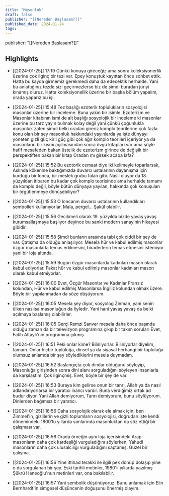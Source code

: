 ```yaml
---
title: "Masonluk"
draft: false
publisher: "[[Nereden Başlasam?]]"
published_date: 2024-01-24
tags:
---
```

publisher: "[[Nereden Başlasam?]]"


## Highlights
* [[2024-01-25]] 17:19  Çünkü konuya gireceğiz ama sonra koleksiyonerlik üzerine çok ilginç bir tezi var. Epey konuştuk kayıttan önce sohbet ettik. Hatta bu kayda girmemiz gerekmedi daha da edecektik herhalde. Yani bu anlattığınız tezde sizi geçirmezlerse biz de şimdi buradan jüriyi kınamış oluruz. Hatta koleksiyonellik üzerine bir başka bölüm yapalım, orada yaparız bu işi.

* [[2024-01-25]] 15:48  Tez başlığı ezoterik toplulukların sosyolojisi masonlar üzerine bir inceleme. Buna yakın bir isimle. Ezoterizm ve Masonlar kitabının ismi de alt başlığı sosyolojik bir inceleme ki masonlar üzerine bu tarz yayın bulmak kolay değil yani çünkü çoğunlukla masonluk zaten şimdi belki oradan gireriz komplo teorilerine çok fazla konu olan bir şey masonluk hakkındaki yayınlarda ya işte dünyayı yöneten gizli güç kirli güç gibi çok ağır komplo teorileri içeriyor ya da masonların bir kısmı açılmasından sonra övgü kitapları var ama şöyle hafif mesafeden bakan üstelik de ezoterizm girince de değişik bir perspektiften bakan bir kitap Oradan mı girsek acaba lafa?

* [[2024-01-25]] 15:52  Bu ezotorik cemaat diye iki kelimeyle toparlarsak, Aslında kökenine baktığımızda duvarcı ustalarının dayanışma için kurduğu bir lonca, bir meslek grubu falan gibi. Nasıl oluyor da 18. yüzyıldan itibaren bu kadar çok komplo teorisinde ama herhalde tamamı da komplo değil, böyle bütün dünyaya yayılan, hakkında çok konuşulan bir örgütlenmeye dönüşebiliyor?

* [[2024-01-25]] 15:53  O loncanın duvarcı ustalarının kullandıkları sembolleri kullanıyorlar. Mala, pergel... Şakül olabilir.

* [[2024-01-25]] 15:56  Gecikmeli olarak 19. yüzyılda bizde yavaş yavaş kurumsallaşmaya başlıyor deyince bu sanki modern sanayinin hikayesi gibidir.

* [[2024-01-25]] 15:58  Şimdi bunların arasında tabi çok ciddi bir şey de var. Çatışma da olduğu anlaşılıyor. Mesela hür ve kabul edilmiş masonlar özgür masonlarla temas edilmesini, biraderlerin temas etmesini istemiyor yani bir loja altında.

* [[2024-01-25]] 15:59  Bugün özgür masonlarda kadınları mason olarak kabul ediyorlar. Fakat hür ve kabul edilmiş masonlar kadınları mason olarak kabul etmiyorlar.

* [[2024-01-25]] 16:00  Evet, Özgür Masonlar ve Kadınlar Fransız kolundan, Hür ve kabul edilmiş Masonlarsa İngiliz kolundan olmak üzere. Böyle bir yapılanmadan da söze düşüyorum.

* [[2024-01-25]] 16:05  Mesela şey diyor, sosyolog Zinman, yani senin ülken nasılsa masonluğun da öyledir. Yani hani yavaş yavaş da belki açılmaya başlamış olabilirler.

* [[2024-01-25]] 16:05  Gerçi Remzi Sanver mesela daha önce başında olduğu zaman da bir televizyon programına çıkıp bir takım soruları Evet, Fatih Altaylı'nın programına çıkmış.

* [[2024-01-25]] 16:51  Peki onlar kime? Biliniyorlar. Biliniyorlar diyelim, tamam. Onlar hiçbir topluluğa, dinsel ya da siyasal herhangi bir topluluğa olumsuz anlamda bir şey söylediklerini mesela duymadım.

* [[2024-01-25]] 16:52  Başlangıçta çok dindar olduğunu söyleyip, Masonluğa girişinden sonra dini alanı sorguladığını söyleyen insanlarla da karşılaştım. Çok ilginçmiş. Evet, böyle bir şey de var.

* [[2024-01-25]] 16:53  Buraya kim gelirse onun bir tanrı, Allah ya da nasıl adlandırıyorlarsa bir yaratıcı inancı vardır. Buna verdiğimiz ortak ad budur diyor. Yani Allah demiyorum, Tanrı demiyorum, bunu söylüyorum. Dinlerden bağımsız bir yaratıcı.

* [[2024-01-25]] 16:56  Daha sosyolojik olarak ele almak için, ben Zimmel'in, gizlilerin ve gizli toplumların sosyolojisi, doğrudan işte kendi dönemindeki 1800'lü yıllarda sonlarında masonluktan da söz ettiği bir çalışması var.

* [[2024-01-25]] 16:56  Orada örneğin aynı loja içerisindeki Arap masonların daha çok kardeşliği vurguladığını söylerken, Yahudi masonların daha çok ulusalcılığı vurguladığını saptamış. Güzel bir çalışma.

* [[2024-01-25]] 16:56  Yine ittihad terakki ile ilgili pek dönüp dolaşıp yine o da sorgulanan bir şey. Eski tarihli metinler, 1980'li yıllarda yazılmış Şükrü Haneoğlu'nun metinleri var, ona bakılabilir.

* [[2024-01-25]] 16:57  Yani sembolik düşünüyoruz. Bunu anlamak için Elin Bernhardt'in simgesel düşüncenin doğuşunu önermiş olayım.

